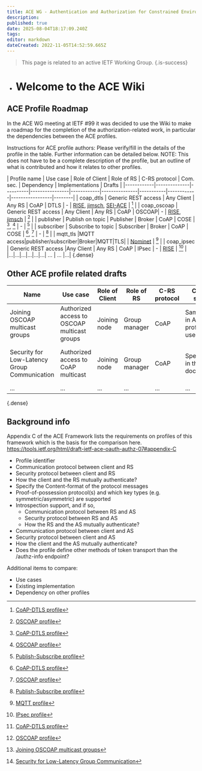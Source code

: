 ```yaml
---
title: ACE WG - Authentication and Authorization for Constrained Environments
description: 
published: true
date: 2025-08-04T18:17:09.240Z
tags: 
editor: markdown
dateCreated: 2022-11-05T14:52:59.665Z
---
```


> This page is related to an active IETF Working Group.
{.is-success}

- # Welcome to the ACE Wiki

## ACE Profile Roadmap

In the ACE WG meeting at IETF #99 it was decided to use the Wiki to make a roadmap for the completion of the authorization-related work, in particular the dependencies between the ACE profiles. 

Instructions for ACE profile authors: Please verify/fill in the details of the profile in the table. Further information can be detailed below. NOTE: This does not have to be a complete description of the profile, but an outline of what is contributed and how it relates to other profiles.

|  Profile name | Use case | Role of Client | Role of RS | C-RS protocol | Com. sec. | Dependency | Implementations | Drafts |
|------------|--------------|----------|----------------|------------|---------------|-----------|------------|-----------------|--------|
| coap_dtls | Generic REST access | Any Client | Any RS | CoAP | DTLS | - | [RISE](https://bitbucket.org/marco-tiloca-sics/ace-java), [jimsch](https://github.com/Com-AugustCellars/Oauth-Authz), [SEI-ACE](https://github.com/SEI-TTG/ace-client/wiki) | [^1] |
| coap_oscoap | Generic REST access | Any Client | Any RS | CoAP | OSCOAP| - | [RISE](https://bitbucket.org/marco-tiloca-sics/ace-java), [jimsch](https://github.com/Com-AugustCellars/Oauth-Authz) | [^2] |
| publisher | Publish on topic | Publisher | Broker | CoAP | COSE | [^1], [^2] | - | [^3] |
| subscriber | Subscribe to topic | Subscriber | Broker | CoAP | COSE | [^1], [^2] | - | [^3] |
| mqtt_tls |MQTT access|publisher/subscriber|Broker|MQTT|TLS| | [Nominet](https://github.com/nominetresearch/ace-mqtt-mosquitto) | [^4] |
| coap_ipsec | Generic REST access |Any Client | Any RS | CoAP | IPsec | - | [RISE](https://gitlab.com/ace-ipsec-profile/internet-draft/tree/master/contiki_zoul_ipsec/examples/ace-token-ike) | [^5] |
|...|...|...|...|...|...| ... | ... |...|
{.dense}

## Other ACE profile related drafts

| Name | Use case | Role of Client | Role of RS | C-RS protocol | Com. sec. | Dependency | Implementations | Drafts |
|--------------|----------|----------------|------------|---------------|-----------|------------|-----------------|--------|
| Joining OSCOAP multicast groups  | Authorized access to OSCOAP multicast groups | Joining node | Group manager | CoAP | Same as in ACE profile used |  [^1],[^2]]  | Same as ACE profile | [^6]  | 
| Security for Low-Latency Group Communication  | Authorized access to CoAP multicast | Joining node | Group manager | CoAP | Specified in the document |  ACE-OAuth, symmetric key group communication security  | As part of OpenAIS EU funded project | [^7]  | 
 | ... | ... | ... | ... | ... | ... |  ...  |  ...  | ... |
 {.dense}

## Background info

Appendix C of the ACE Framework lists the requirements on profiles of this framework which is the basis for the comparison here.
https://tools.ietf.org/html/draft-ietf-ace-oauth-authz-07#appendix-C

* Profile identifier
* Communication protocol between client and RS 
* Security protocol between client and RS 
* How the client and the RS mutually authenticate?
* Specify the Content-format of the protocol messages 
* Proof-of-possession protocol(s) and which key types (e.g. symmetric/asymmetric) are supported 
* Introspection support, and if so,
   * Communication protocol between RS and AS 
   * Security protocol between RS and AS   
   * How the RS and the AS mutually authenticate?
* Communication protocol between client and AS 
* Security protocol between client and AS   
* How the client and the AS mutually authenticate?
* Does the profile define other methods of token transport than the /authz-info endpoint?

Additional items to compare:

* Use cases
* Existing implementation
* Dependency on other profiles

[^1]: [CoAP-DTLS profile](https://tools.ietf.org/html/draft-ietf-ace-dtls-authorize)
[^2]: [OSCOAP profile](https://tools.ietf.org/html/draft-seitz-ace-oscoap-profile)
[^3]: [Publish-Subscribe profile](https://tools.ietf.org/html/draft-palombini-ace-coap-pubsub-profile)
[^4]: [MQTT profile](https://tools.ietf.org/html/draft-sengul-ace-mqtt-tls-profile)
[^5]: [IPsec profile](https://tools.ietf.org/html/draft-aragon-ace-ipsec-profile)
[^6]: [Joining OSCOAP multicast groups](https://tools.ietf.org/html/draft-tiloca-ace-oscoap-joining)
[^7]: [Security for Low-Latency Group Communication](https://tools.ietf.org/html/draft-somaraju-ace-multicast)

